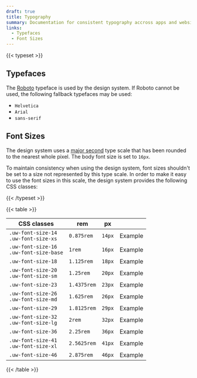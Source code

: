 ```yaml
---
draft: true
title: Typography
summary: Documentation for consistent typography accross apps and websites.
links:
  - Typefaces
  - Font Sizes
---
```


{{< typeset >}}

## Typefaces

The [Roboto](https://fonts.google.com/specimen/Roboto) typeface is used by the
design system. If Roboto cannot be used, the following fallback typefaces may be
used:

- `Helvetica`
- `Arial`
- `sans-serif`

## Font Sizes

The design system uses a
[major second](https://type-scale.com/?size=16&scale=1.125&font=Roboto) type
scale that has been rounded to the nearest whole pixel. The body font size is
set to `16px`.

To maintain consistency when using the design system, font sizes shouldn't be
set to a size not represented by this type scale. In order to make it easy to
use the font sizes in this scale, the design system provides the following CSS
classes:

{{< /typeset >}}

{{< table >}}

| CSS classes                                | rem         | px     |                                              |
| ------------------------------------------ | ----------- | ------ | -------------------------------------------- |
| `.uw-font-size-14`<br>`.uw-font-size-xs`   | `0.875rem`  | `14px` | <span class="uw-font-size-14">Example</span> |
| `.uw-font-size-16`<br>`.uw-font-size-base` | `1rem`      | `16px` | <span class="uw-font-size-16">Example</span> |
| `.uw-font-size-18`                         | `1.125rem`  | `18px` | <span class="uw-font-size-18">Example</span> |
| `.uw-font-size-20`<br>`.uw-font-size-sm`   | `1.25rem`   | `20px` | <span class="uw-font-size-20">Example</span> |
| `.uw-font-size-23`                         | `1.4375rem` | `23px` | <span class="uw-font-size-23">Example</span> |
| `.uw-font-size-26`<br>`.uw-font-size-md`   | `1.625rem`  | `26px` | <span class="uw-font-size-26">Example</span> |
| `.uw-font-size-29`                         | `1.8125rem` | `29px` | <span class="uw-font-size-29">Example</span> |
| `.uw-font-size-32`<br>`.uw-font-size-lg`   | `2rem`      | `32px` | <span class="uw-font-size-32">Example</span> |
| `.uw-font-size-36`                         | `2.25rem`   | `36px` | <span class="uw-font-size-36">Example</span> |
| `.uw-font-size-41`<br>`.uw-font-size-xl`   | `2.5625rem` | `41px` | <span class="uw-font-size-41">Example</span> |
| `.uw-font-size-46`                         | `2.875rem`  | `46px` | <span class="uw-font-size-46">Example</span> |

{{< /table >}}

